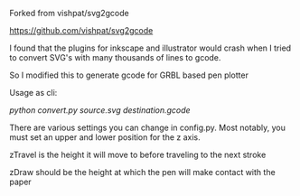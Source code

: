 Forked from vishpat/svg2gcode

https://github.com/vishpat/svg2gcode

I found that the plugins for inkscape and illustrator would crash when I tried to convert SVG's with many thousands of lines to gcode. 

So I modified this to generate gcode for GRBL based pen plotter


Usage as cli:


_python convert.py source.svg destination.gcode_


There are various settings you can change in config.py. Most notably, you must set an upper and lower position for the z axis.

zTravel is the height it will move to before traveling to the next stroke

zDraw should be the height at which the pen will make contact with the paper